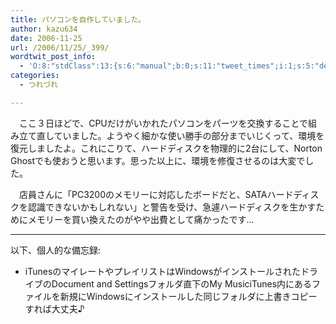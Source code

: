 ```yaml
---
title: パソコンを自作していました。
author: kazu634
date: 2006-11-25
url: /2006/11/25/_399/
wordtwit_post_info:
  - 'O:8:"stdClass":13:{s:6:"manual";b:0;s:11:"tweet_times";i:1;s:5:"delay";i:0;s:7:"enabled";i:1;s:10:"separation";s:2:"60";s:7:"version";s:3:"3.7";s:14:"tweet_template";b:0;s:6:"status";i:2;s:6:"result";a:0:{}s:13:"tweet_counter";i:2;s:13:"tweet_log_ids";a:1:{i:0;i:2659;}s:9:"hash_tags";a:0:{}s:8:"accounts";a:1:{i:0;s:7:"kazu634";}}'
categories:
  - つれづれ

---
```

<div class="section">
<p>
    　ここ３日ほどで、CPUだけがいかれたパソコンをパーツを交換することで組み立て直していました。ようやく細かな使い勝手の部分までいじくって、環境を復元しましたよ。これにこりて、ハードディスクを物理的に2台にして、Norton Ghostでも使おうと思います。思った以上に、環境を修復させるのは大変でした。
</p>
  
<p>
    　店員さんに「PC3200のメモリーに対応したボードだと、SATAハードディスクを認識できないかもしれない」と警告を受け、急遽ハードディスクを生かすためにメモリーを買い換えたのがやや出費として痛かったです…
</p>
  
<hr />
  
<p>
    以下、個人的な備忘録:
</p>
  
<ul>
<li>
      iTunesのマイレートやプレイリストはWindowsがインストールされたドライブのDocument and Settingsフォルダ直下のMy MusiciTunes内にあるファイルを新規にWindowsにインストールした同じフォルダに上書きコピーすれば大丈夫♪
</li>
</ul>
</div>